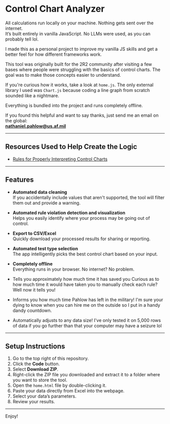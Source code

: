 # Control Chart Analyzer

All calculations run locally on your machine. Nothing gets sent over the internet.  
It’s built entirely in vanilla JavaScript. No LLMs were used, as you can probably tell lol.

I made this as a personal project to improve my vanilla JS skills and get a better feel for how different frameworks work.

This tool was originally built for the 2R2 community after visiting a few bases where people were struggling with the basics of control charts. The goal was to make those concepts easier to understand.

If you're curious how it works, take a look at `home.js`. The only external library I used was `Chart.js` because coding a line graph from scratch sounded like a nightmare.

Everything is bundled into the project and runs completely offline.

If you found this helpful and want to say thanks, just send me an email on the global:  
**nathaniel.pahlow@us.af.mil**

---

## Resources Used to Help Create the Logic

- [Rules for Properly Interpreting Control Charts](https://www.pharmaceuticalonline.com/doc/rules-for-properly-interpreting-control-charts-0001)

---

## Features

- **Automated data cleaning**  
  If you accidentally include values that aren't supported, the tool will filter them out and provide a warning.

- **Automated rule violation detection and visualization**  
  Helps you easily identify where your process may be going out of control.

- **Export to CSV/Excel**  
  Quickly download your processed results for sharing or reporting.

- **Automated test type selection**  
  The app intelligently picks the best control chart based on your input.

- **Completely offline**  
  Everything runs in your browser. No internet? No problem.

- Tells you approximately how much time it has saved you
  Curious as to how much time it would have taken you to manually check each rule? Well now it tells you!

- Informs you how much time Pahlow has left in the military!
  I'm sure your dying to know when you can hire me on the outside so I put in a handy dandy countdown.

- Automatically adjusts to any data size!
  I've only tested it on 5,000 rows of data if you go further than that your computer may have a seizure lol

---

## Setup Instructions

1. Go to the top right of this repository.
2. Click the **Code** button.
3. Select **Download ZIP**.
4. Right-click the ZIP file you downloaded and extract it to a folder where you want to store the tool.
5. Open the `home.html` file by double-clicking it.
6. Paste your data directly from Excel into the webpage.
7. Select your data’s parameters.
8. Review your results.

---

Enjoy!
